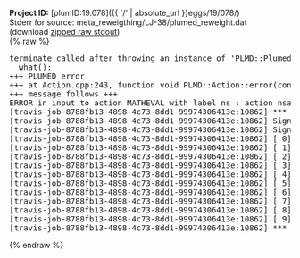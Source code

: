 **Project ID:** [plumID:19.078]({{ '/' | absolute_url }}eggs/19/078/)  
Stderr for source:  meta_reweigthing/LJ-38/plumed_reweight.dat   
(download [zipped raw stdout](plumed_reweight.dat.plumed_master.stdout.txt.zip))  
{% raw %}
<pre>
terminate called after throwing an instance of 'PLMD::Plumed::ExceptionError'
  what():  
+++ PLUMED error
+++ at Action.cpp:243, function void PLMD::Action::error(const string&) const
+++ message follows +++
ERROR in input to action MATHEVAL with label ns : action nsa has no component named nsa (hint! the components in this actions are: )
[travis-job-8788fb13-4898-4c73-8dd1-99974306413e:10862] *** Process received signal ***
[travis-job-8788fb13-4898-4c73-8dd1-99974306413e:10862] Signal: Aborted (6)
[travis-job-8788fb13-4898-4c73-8dd1-99974306413e:10862] Signal code:  (-6)
[travis-job-8788fb13-4898-4c73-8dd1-99974306413e:10862] [ 0] /lib/x86_64-linux-gnu/libc.so.6(+0x354b0)[0x7f9b0216a4b0]
[travis-job-8788fb13-4898-4c73-8dd1-99974306413e:10862] [ 1] /lib/x86_64-linux-gnu/libc.so.6(gsignal+0x38)[0x7f9b0216a428]
[travis-job-8788fb13-4898-4c73-8dd1-99974306413e:10862] [ 2] /lib/x86_64-linux-gnu/libc.so.6(abort+0x16a)[0x7f9b0216c02a]
[travis-job-8788fb13-4898-4c73-8dd1-99974306413e:10862] [ 3] /usr/lib/x86_64-linux-gnu/libstdc++.so.6(_ZN9__gnu_cxx27__verbose_terminate_handlerEv+0x16d)[0x7f9b027a484d]
[travis-job-8788fb13-4898-4c73-8dd1-99974306413e:10862] [ 4] /usr/lib/x86_64-linux-gnu/libstdc++.so.6(+0x8d6b6)[0x7f9b027a26b6]
[travis-job-8788fb13-4898-4c73-8dd1-99974306413e:10862] [ 5] /usr/lib/x86_64-linux-gnu/libstdc++.so.6(+0x8d701)[0x7f9b027a2701]
[travis-job-8788fb13-4898-4c73-8dd1-99974306413e:10862] [ 6] /usr/lib/x86_64-linux-gnu/libstdc++.so.6(__cxa_rethrow+0x49)[0x7f9b027a2969]
[travis-job-8788fb13-4898-4c73-8dd1-99974306413e:10862] [ 7] plumed_master[0x40a072]
[travis-job-8788fb13-4898-4c73-8dd1-99974306413e:10862] [ 8] /lib/x86_64-linux-gnu/libc.so.6(__libc_start_main+0xf0)[0x7f9b02155830]
[travis-job-8788fb13-4898-4c73-8dd1-99974306413e:10862] [ 9] plumed_master[0x40a0e9]
[travis-job-8788fb13-4898-4c73-8dd1-99974306413e:10862] *** End of error message ***
</pre>
{% endraw %}
